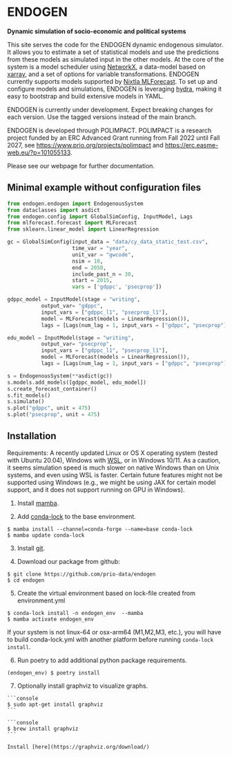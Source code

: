 # ENDOGEN
**Dynamic simulation of socio-economic and political systems**

This site serves the code for the ENDOGEN dynamic endogenous simulator. It allows you to estimate a set of statistical models and use the predictions from these models as simulated input in the other models. At the core of the system is a model scheduler using [NetworkX](https://networkx.org/), a data-model based on [xarray](https://docs.xarray.dev/en/stable/index.html), and a set of options for variable transformations. ENDOGEN currently supports models supported by [Nixtla MLForecast](https://nixtla.github.io/mlforecast/). To set up and configure models and simulations, ENDOGEN is leveraging [hydra](https://hydra.cc/), making it easy to bootstrap and build extensive models in YAML.

ENDOGEN is currently under development. Expect breaking changes for each version. Use the tagged versions instead of the main branch.

ENDOGEN is developed through POLIMPACT. POLIMPACT is a research project funded by an ERC Advanced Grant running from Fall 2022 until Fall 2027, see https://www.prio.org/projects/polimpact and https://erc.easme-web.eu/?p=101055133.

Please see our webpage for further documentation.

## Minimal example without configuration files

```python
from endogen.endogen import EndogenousSystem
from dataclasses import asdict
from endogen.config import GlobalSimConfig, InputModel, Lags
from mlforecast.forecast import MLForecast
from sklearn.linear_model import LinearRegression

gc = GlobalSimConfig(input_data = "data/cy_data_static_test.csv",
                     time_var = "year",
                     unit_var = "gwcode",
                     nsim = 10,
                     end = 2050,
                     include_past_n = 30,
                     start = 2015,
                     vars = ['gdppc', 'psecprop'])

gdppc_model = InputModel(stage = "writing",
           output_var= "gdppc",
           input_vars = ["gdppc_l1", "psecprop_l1"],
           model = MLForecast(models = LinearRegression()),
           lags = [Lags(num_lag = 1, input_vars = ["gdppc", "psecprop"])])

edu_model = InputModel(stage = "writing",
           output_var= "psecprop",
           input_vars = ["gdppc_l1", "psecprop_l1"],
           model = MLForecast(models = LinearRegression()),
           lags = [Lags(num_lag = 1, input_vars = ["gdppc", "psecprop"])])

s = EndogenousSystem(**asdict(gc))
s.models.add_models([gdppc_model, edu_model])
s.create_forecast_container()
s.fit_models()
s.simulate()
s.plot("gdppc", unit = 475)
s.plot("psecprop", unit = 475)
```

## Installation

Requirements: A recently updated Linux or OS X operating system (tested with Ubuntu 20.04), Windows with [WSL](https://learn.microsoft.com/en-us/windows/wsl/install), or in Windows 10/11. As a caution, it seems simulation speed is much slower on native Windows than on Unix systems, and even using WSL is faster. Certain future features might not be supported using Windows (e.g., we might be using JAX for certain model support, and it does not support running on GPU in Windows).

1. Install [mamba](https://github.com/conda-forge/miniforge#mambaforge).

2. Add [conda-lock](https://github.com/conda/conda-lock) to the base environment.

``` console
$ mamba install --channel=conda-forge --name=base conda-lock
$ mamba update conda-lock
```

3. Install [git](https://git-scm.com/downloads).

4. Download our package from github:

```console
$ git clone https://github.com/prio-data/endogen
$ cd endogen
```

5. Create the virtual environment based on lock-file created from environment.yml

``` console
$ conda-lock install -n endogen_env  --mamba
$ mamba activate endogen_env
```

If your system is not linux-64 or osx-arm64 (M1,M2,M3, etc.), you will have to build conda-lock.yml with another platform before running `conda-lock install`.

6. Run poetry to add additional python package requirements.

```console
(endogen_env) $ poetry install
```

7. Optionally install graphviz to visualize graphs.

````{tab} Linux
```console
$ sudo apt-get install graphviz
```
````

````{tab} OS X
```console
$ brew install graphviz
```
````

```{tab} Windows 10+
Install [here](https://graphviz.org/download/)
```